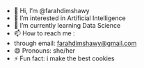 - 👋 Hi, I’m @farahdimshawy
- 👀 I’m interested in Artificial Intelligence
- 🌱 I’m currently learning Data Science
- 📫 How to reach me :
- through email: farahdimshawy@gmail.com
- 😄 Pronouns: she/her
- ⚡ Fun fact: i make the best cookies

<!---
farahdimshawy/farahdimshawy is a ✨ special ✨ repository because its `README.md` (this file) appears on your GitHub profile.
You can click the Preview link to take a look at your changes.
--->
